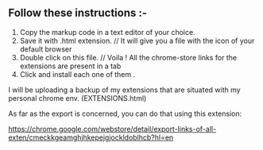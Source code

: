 
## Follow these instructions :-

1. Copy the markup code in a text editor of your choice.
2. Save it with .html extension.
   //  It will give you a file with the icon of your default browser
3. Double click on this file.
   //  Voila ! All the chrome-store links for the extensions are present in a tab
4. Click and install each one of them .

I will be uploading a backup of my extensions that are situated with my personal chrome env. (EXTENSIONS.html)


As far as the export is concerned, you can do that using this extension:

https://chrome.google.com/webstore/detail/export-links-of-all-exten/cmeckkgeamghjhkepejgjockldoblhcb?hl=en


